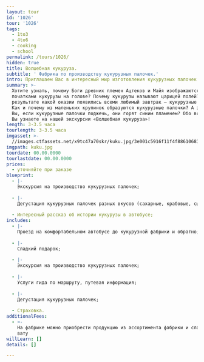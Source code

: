 ```yaml
---
layout: tour
id: '1026'
tour: '1026'
tags:
  - 1to3
  - 4to6
  - cooking
  - school
permalink: /tours/1026/
hidden: true
title: Волшебная кукуруза.
subtitle: ' Фабрика по производству кукурузных палочек.'
intro: Приглашаем Вас в интересный мир изготовления кукурузных палочек!
summary: >-
  Хотите узнать, почему Боги древних племен Ацтеков и Майя изображаются с
  початками кукурузы на голове? Почему кукурузы называют царицей полей? В
  результате какой оказии появились всеми любимый завтрак – кукурузные хлопья?
  Как и почему из маленьких крупинок образуются кукурузные палочки? А знаете ли
  Вы, если кукурузные палочки поджечь, они горят синим пламенем? Обо всем этом,
  Вы узнаете на нашей экскурсии «Волшебная кукуруза»!
length: 3-3.5 часа
tourlength: 3-3.5 часа
imgasset: >-
  //images.ctfassets.net/x9tc47a70skr/kuku.jpg/3e001c5916f11f4f88610681c4a19040/kuku.jpg
imgpath: kuku.jpg
tourdate: 00.00.0000
tourlastdate: 00.00.0000
prices:
  - уточняйте при заказе
blueprint:
  - |-
    Экскурсия на производство кукурузных палочек;
     
  - |-
    Дегустация кукурузных палочек разных вкусов (сахарные, крабовые, сырные);
     
  - Интересный рассказ об истории кукурузы в автобусе;
includes:
  - |-
    Проезд на комфортабельном автобусе до кукурузной фабрики и обратно;
     
  - |-
    Сладкий подарок;
     
  - |-
    Экскурсия на производство кукурузных палочек;
     
  - |-
    Услуги гида по маршруту, путевая информация;
     
  - |-
    Дегустация кукурузных палочек;
     
  - Страховка.
additionalFees:
  - >-
    На фабрике можно приобрести продукцию из ассортимента фабрики и сладкую
    вату 
willLearn: []
details: []

---
```

